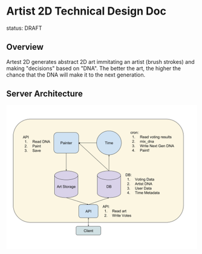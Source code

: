 # Artist 2D Technical Design Doc

status: DRAFT

## Overview

Artest 2D generates abstract 2D art immitating an artist (brush strokes) and making "decisions"
based on "DNA". The better the art, the higher the chance that the DNA will make it to the next
generation.

## Server Architecture

![System Diagram](artist2d.svg "System Diagram")
